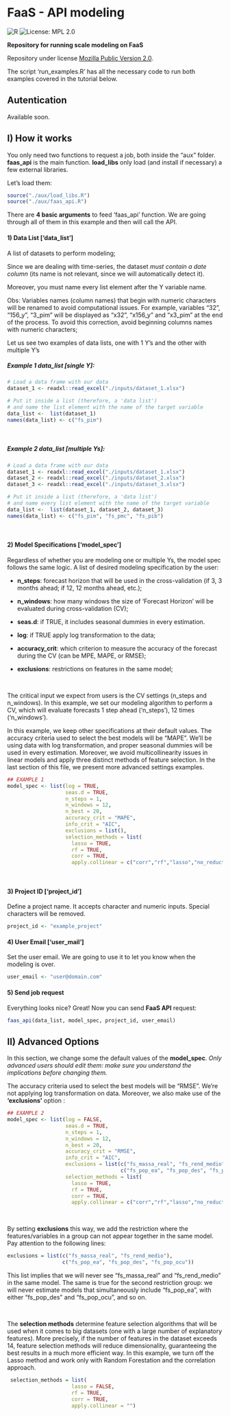 FaaS - API modeling
================

![R](https://img.shields.io/badge/R%3E%3D-3.0.0-blue.svg) ![License: MPL
2.0](https://img.shields.io/badge/License-MPL%202.0-brightgreen.svg)

**Repository for running scale modeling on FaaS**

Repository under license [Mozilla Public
Version 2.0](https://www.mozilla.org/en-US/MPL/2.0/).

The script ‘run\_examples.R’ has all the necessary code to run both
examples covered in the tutorial below.

## Autentication

Available soon.

## I) How it works

You only need two functions to request a job, both inside the “aux”
folder. **faas\_api** is the main function. **load\_libs** only load
(and install if necessary) a few external libraries.

Let’s load them:

``` r
source("./aux/load_libs.R")
source("./aux/faas_api.R")
```

There are **4 basic arguments** to feed ‘faas\_api’ function. We are
going through all of them in this example and then will call the API.

#### 1\) Data List \[‘data\_list’\]

A list of datasets to perform modeling;

Since we are dealing with time-series, the dataset *must contain a date
column* (its name is not relevant, since we will automatically detect
it).

Moreover, you must name every list element after the Y variable name.

Obs: Variables names (column names) that begin with numeric characters
will be renamed to avoid computational issues. For example, variables
“32”, “156\_y”, “3\_pim” will be displayed as “x32”, “x156\_y” and
“x3\_pim” at the end of the process. To avoid this correction, avoid
beginning columns names with numeric characters;

Let us see two examples of data lists, one with 1 Y’s and the other with
multiple Y’s <br>

##### Example 1 data\_list \[single Y\]:

``` r
# Load a data frame with our data
dataset_1 <- readxl::read_excel("./inputs/dataset_1.xlsx")

# Put it inside a list (therefore, a 'data list')
# and name the list element with the name of the target variable
data_list <-  list(dataset_1)
names(data_list) <- c("fs_pim")
```

<br>

##### Example 2 data\_list \[multiple Ys\]:

``` r
# Load a data frame with our data
dataset_1 <- readxl::read_excel("./inputs/dataset_1.xlsx")
dataset_2 <- readxl::read_excel("./inputs/dataset_2.xlsx")
dataset_3 <- readxl::read_excel("./inputs/dataset_3.xlsx")

# Put it inside a list (therefore, a 'data list')
# and name every list element with the name of the target variable
data_list <-  list(dataset_1, dataset_2, dataset_3)
names(data_list) <- c("fs_pim", "fs_pmc", "fs_pib")
```

<br>

#### 2\) **Model Specifications \[‘model\_spec’\]**

Regardless of whether you are modeling one or multiple Ys, the model
spec follows the same logic. A list of desired modeling specification by
the user:

  - **n\_steps**: forecast horizon that will be used in the
    cross-validation (if 3, 3 months ahead; if 12, 12 months ahead,
    etc.);

  - **n\_windows**: how many windows the size of ‘Forecast Horizon’ will
    be evaluated during cross-validation (CV);

  - **seas.d**: if TRUE, it includes seasonal dummies in every
    estimation.

  - **log**: if TRUE apply log transformation to the data;

  - **accuracy\_crit**: which criterion to measure the accuracy of the
    forecast during the CV (can be MPE, MAPE, or RMSE);

  - **exclusions**: restrictions on features in the same model;

<br>

The critical input we expect from users is the CV settings (n\_steps and
n\_windows). In this example, we set our modeling algorithm to perform a
CV, which will evaluate forecasts 1 step ahead (‘n\_steps’), 12 times
(‘n\_windows’).

In this example, we keep other specifications at their default values.
The accuracy criteria used to select the best models will be “MAPE”.
We’ll be using data with log transformation, and proper seasonal
dummies will be used in every estimation. Moreover, we avoid
multicollinearity issues in linear models and apply three distinct
methods of feature selection. In the last section of this file, we
present more advanced settings examples.

``` r
## EXAMPLE 1
model_spec <- list(log = TRUE,
                   seas.d = TRUE,
                   n_steps = 1,
                   n_windows = 12,
                   n_best = 20,
                   accuracy_crit = "MAPE",
                   info_crit = "AIC",
                   exclusions = list(),
                   selection_methods = list(
                     lasso = TRUE,
                     rf = TRUE,
                     corr = TRUE,
                     apply.collinear = c("corr","rf","lasso","no_reduction")))
```

<br>

#### 3\) Project ID \[‘project\_id’\]

Define a project name. It accepts character and numeric inputs. Special
characters will be removed.

``` r
project_id <- "example_project"
```

#### 4\) User Email \[‘user\_mail’\]

Set the user email. We are going to use it to let you know when the
modeling is over.

``` r
user_email <- "user@domain.com"
```

#### 5\) Send job request

Everything looks nice? Great\! Now you can send **FaaS API** request:

``` r
faas_api(data_list, model_spec, project_id, user_email)
```

## II) Advanced Options

In this section, we change some the default values of the
**model\_spec**. *Only advanced users should edit them: make sure you
understand the implications before changing them.*

The accuracy criteria used to select the best models will be “RMSE”.
We’re not applying log transformation on data. Moreover, we also make
use of the **‘exclusions’** option :

``` r
## EXAMPLE 2
model_spec <- list(log = FALSE,
                   seas.d = TRUE,
                   n_steps = 1,
                   n_windows = 12,
                   n_best = 20,
                   accuracy_crit = "RMSE",
                   info_crit = "AIC",
                   exclusions = list(c("fs_massa_real", "fs_rend_medio"),
                                     c("fs_pop_ea", "fs_pop_des", "fs_pop_ocu")),
                   selection_methods = list(
                     lasso = TRUE,
                     rf = TRUE,
                     corr = TRUE,
                     apply.collinear = c("corr","rf","lasso","no_reduction")))
```

<br>

By setting **exclusions** this way, we add the restriction where the
features/variables in a group can not appear together in the same model.
Pay attention to the following lines:

``` r
exclusions = list(c("fs_massa_real", "fs_rend_medio"),
                  c("fs_pop_ea", "fs_pop_des", "fs_pop_ocu"))
```

This list implies that we will never see “fs\_massa\_real” and
“fs\_rend\_medio” in the same model. The same is true for the second
restriction group: we will never estimate models that simultaneously
include “fs\_pop\_ea”, with either “fs\_pop\_des” and “fs\_pop\_ocu”,
and so on.

<br>

The **selection methods** determine feature selection algorithms that
will be used when it comes to big datasets (one with a large number of
explanatory features). More precisely, if the number of features in the
dataset exceeds 14, feature selection methods will reduce
dimensionality, guaranteeing the best results in a much more efficient
way. In this example, we turn off the Lasso method and work only with
Random Forestation and the correlation approach.

``` r
 selection_methods = list(
                     lasso = FALSE,
                     rf = TRUE,
                     corr = TRUE,
                     apply.collinear = "")
```

<br>
